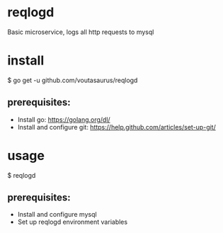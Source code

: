 # reqlogd
Basic microservice, logs all http requests to mysql

# install

  $ go get -u github.com/voutasaurus/reqlogd

## prerequisites:
* Install go: https://golang.org/dl/
* Install and configure git: https://help.github.com/articles/set-up-git/

# usage

  $ reqlogd
  
## prerequisites:
* Install and configure mysql
* Set up reqlogd environment variables
